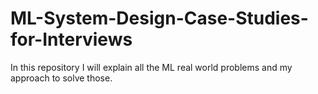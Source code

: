 # ML-System-Design-Case-Studies-for-Interviews
In this repository I will explain all the ML real world problems and my approach to solve those.
